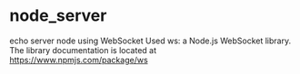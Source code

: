 # node_server
echo server node using WebSocket
Used ws: a Node.js WebSocket library.
The library documentation is located at https://www.npmjs.com/package/ws

